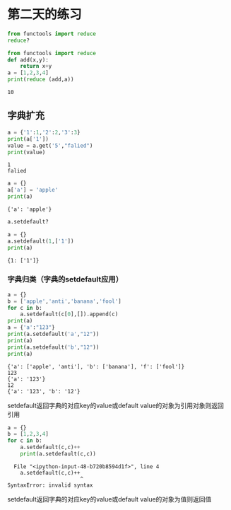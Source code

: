 
# 第二天的练习


```python
from functools import reduce
reduce?
```


```python
from functools import reduce
def add(x,y):
    return x+y
a = [1,2,3,4]
print(reduce (add,a))
```

    10
    

## 字典扩充


```python
a = {'1':1,'2':2,'3':3}
print(a['1'])
value = a.get('5',"falied")
print(value)
```

    1
    falied
    


```python
a = {}
a['a'] = 'apple'
print(a)
```

    {'a': 'apple'}
    


```python
a.setdefault?
```


```python
a = {}
a.setdefault(1,['1'])
print(a)
```

    {1: ['1']}
    

### 字典归类（字典的setdefault应用）


```python
a = {}
b = ['apple','anti','banana','fool']
for c in b:
    a.setdefault(c[0],[]).append(c)
print(a)
a = {'a':"123"}
print(a.setdefault('a',"12"))
print(a)
print(a.setdefault('b',"12"))
print(a)
```

    {'a': ['apple', 'anti'], 'b': ['banana'], 'f': ['fool']}
    123
    {'a': '123'}
    12
    {'a': '123', 'b': '12'}
    

setdefault返回字典的对应key的value或default value的对象为引用对象则返回引用


```python
a = {}
b = [1,2,3,4]
for c in b:
    a.setdefault(c,c)++
    print(a.setdefault(c,c))

```


      File "<ipython-input-48-b720b8594d1f>", line 4
        a.setdefault(c,c)++
                           ^
    SyntaxError: invalid syntax
    


setdefault返回字典的对应key的value或default value的对象为值则返回值
